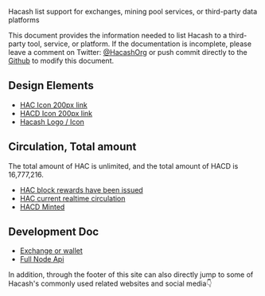 Hacash list support
for exchanges, mining pool services, or third-party data platforms

This document provides the information needed to list Hacash to a third-party tool, service, or platform. If the documentation is incomplete, please leave a comment on Twitter: <a href="https://twitter.com/hacashorg" target="_blank">@HacashOrg</a> or push commit directly to the <a href="https://github.com/hacash/www/blob/master/v2.0/doc/en/list-info.md" target="_blank">Github</a> to modify this document.


## Design Elements

- [HAC Icon 200px link](https://hacash.org/cssimg/logo/hac_200.png)
- [HACD Icon 200px link](https://hacash.org/cssimg/logo/hacd_200.png)
- [Hacash Logo / Icon](/design)

## Circulation, Total amount

The total amount of HAC is unlimited, and the total amount of HACD is 16,777,216.

- [HAC block rewards have been issued](https://explorer.hacash.org/api/total/total_reward_number)
- [HAC current realtime circulation](https://explorer.hacash.org/api/total/current_circulation_number)
- [HACD Minted](https://explorer.hacash.org/api/total/hacd_circulation_number)

## Development Doc

- [Exchange or wallet](/development)
- [Full Node Api](https://github.com/hacash/paper/blob/master/service/rpc_api_doc.md)


In addition, through the footer of this site can also directly jump to some of Hacash's commonly used related websites and social media👇



